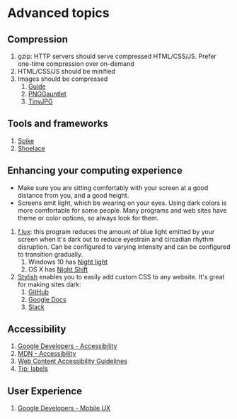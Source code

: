 # Advanced topics

## Compression

1. gzip: HTTP servers should serve compressed HTML/CSS/JS. Prefer one-time compression over on-demand
1. HTML/CSS/JS should be minified
1. Images should be compressed
    1. [Guide](https://images.guide/)
    1. [PNGGauntlet](https://pnggauntlet.com/)
    1. [TinyJPG](https://tinyjpg.com/)

## Tools and frameworks

1. [Spike](advanced/spike.md)
1. [Shoelace](advanced/shoelace.md)

## Enhancing your computing experience

* Make sure you are sitting comfortably with your screen at a good distance from you, and a good height.
* Screens emit light, which be wearing on your eyes. Using dark colors is more comfortable for some people. Many programs and web sites have theme or color options, so always look for them.

1. [f.lux](https://justgetflux.com/): this program reduces the amount of blue light emitted by your screen when it's dark out to reduce eyestrain and circadian rhythm disruption. Can be configured to varying intensity and can be configured to transition gradually.
    1. Windows 10 has [Night light](https://support.microsoft.com/en-us/help/4027563/windows-10-set-your-display-for-night-time)
    1. OS X has [Night Shift](https://support.apple.com/en-us/HT207513)
1. [Stylish](https://chrome.google.com/webstore/detail/stylish-custom-themes-for/fjnbnpbmkenffdnngjfgmeleoegfcffe) enables you to easily add custom CSS to any website. It's great for making sites dark:
    1. [GitHub](https://userstyles.org/styles/37035/github-dark)
    1. [Google Docs](https://userstyles.org/styles/120097/google-docs-dark-ui)
    1. [Slack](https://userstyles.org/styles/141914/slack-dark-n-flat)

## Accessibility

1. [Google Developers - Accessibility](https://developers.google.com/web/fundamentals/accessibility/)
1. [MDN - Accessibility](https://developer.mozilla.org/en-US/docs/Web/Accessibility)
1. [Web Content Accessibility Guidelines](https://24ways.org/2017/wcag-for-people-who-havent-read-them/)
1. [Tip: labels](https://developer.paciellogroup.com/blog/2017/07/short-note-on-aria-label-aria-labelledby-and-aria-describedby/)

## User Experience

1. [Google Developers - Mobile UX](https://developers.google.com/web/fundamentals/design-and-ux/principles/)
